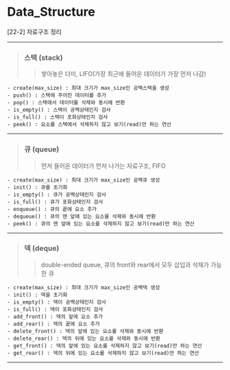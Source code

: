 # Data_Structure
[22-2] 자료구조 정리
***
> ### 스택 (stack)
>   > 쌓아놓은 더미, LIFO(가장 최근에 들어온 데이터가 가장 먼저 나감)
> 
```
- create(max_size) : 최대 크기가 max_size인 공백스택을 생성
- push() : 스택에 주어진 데이터를 추가
- pop() : 스택에서 데이터를 삭제와 동시에 반환
- is_empty() : 스택이 공백상태인지 검사
- is_full() : 스택이 포화상태인지 검사
- peek() : 요소를 스택에서 삭제하지 않고 보기(read)만 하는 연산
```
***
> ### 큐 (queue)
>   > 먼저 들어온 데이터가 먼저 나가는 자료구조, FIFO
>
```
- create(max_size) : 최대 크기가 max_size인 공백큐 생성
- init() : 큐를 초기화
- is_empty() : 큐가 공백상태인지 검사
- is_full() : 큐가 포화상태인지 검사
- enqueue() : 큐의 끝에 요소 추가
- dequeue() : 큐의 맨 앞에 있는 요소를 삭제와 동시에 반환
- peek() : 큐의 맨 앞에 있는 요소를 삭제하지 않고 보기(read)만 하는 연산
```
***
> ### 덱 (deque)
>   > double-ended queue, 큐의 front와 rear에서 모두 삽입과 삭제가 가능한 큐
>
```
- create(max_size) : 최대 크기가 max_size인 공백덱 생성
- init() : 덱을 초기화
- is_empty() : 덱이 공백상태인지 검사
- is_full() : 덱이 포화상태인지 검사
- add_front() : 덱의 앞에 요소 추가
- add_rear() : 덱의 끝에 요소 추가
- delete_front() : 덱의 앞에 있는 요소를 삭제와 동시에 반환
- delete_rear() : 덱의 뒤에 있는 요소를 삭제와 동시에 반환
- get_front() : 덱의 앞에 있는 요소를 삭제하지 않고 보기(read)만 하는 연산
- get_rear() : 덱의 뒤에 있는 요소를 삭제하지 않고 보기(read)만 하는 연산
```
***